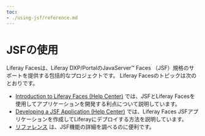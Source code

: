```yaml
---
toc:
- ./using-jsf/reference.md
---
```

# JSFの使用

Liferay Facesは、Liferay DXP/PortalのJavaServer&#8482; Faces （JSF）規格のサポートを提供する包括的なプロジェクトです。 Liferay Facesのトピックは次のとおりです。

* [Introduction to Liferay Faces \(Help Center\)](https://help.liferay.com/hc/ja/articles/360017902792-Introduction-to-Liferay-Faces) では、JSFとLiferay Facesを使用してアプリケーションを開発する利点について説明しています。
* [Developing a JSF Application \(Help Center\)](https://help.liferay.com/hc/ja/articles/360029069451-Developing-a-JSF-Portlet-Application) では、Liferay Faces JSFアプリケーションを作成してLiferayにデプロイする方法を説明しています。
* [リファレンス](./using-jsf/reference.md) は、JSF機能の詳細を調べるのに便利です。